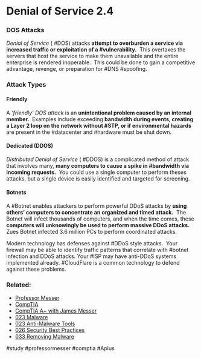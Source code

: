 # Denial of Service 2.4

### DOS Attacks

*Denial of Service* ( #DOS) attacks **attempt to overburden a service via increased traffic or exploitation of a #vulnerability.**  This overtaxes the servers that host the service to make them unavailable and the entire enterprise is rendered inoperable.  This could be done to gain a competitive advantage, revenge, or preparation for #DNS #spoofing.

### Attack Types

#### Friendly

A *‘friendly’ DOS attack* is an **unintentional problem caused by an internal member.**  Examples include exceeding **bandwidth during events, creating a Layer 2 loop on the network without #STP, or if environmental hazards** are present in the #datacenter and #hardware must be shut down.

#### Dedicated (DDOS)

*Distributed Denial of Service* ( #DDOS) is a complicated method of attack that involves many, **many computers to cause a spike in #bandwidth via incoming requests.**  You could use a single computer to perform theses attacks, but a single device is easily identified and targeted for screening. 

#### Botnets

A #Botnet enables attackers to perform powerful DDoS attacks by **using others’ computers to concentrate an organized and timed attack.**  The Botnet will infect thousands of computers, and when the time comes, these **computers will unknowingly be used to perform massive DDoS attacks.**  Zues Botnet infected 3.6 million PCs to perform coordinated attacks.

Modern technology has defenses against #DDoS style attacks.  Your firewall may be able to identify traffic patterns that correlate with #botnet infection and DDoS attacks. Your #ISP may have anti-DDoS systems implemented already. #CloudFlare is a common technology to defend against these problems.

### Related:
- [Professor Messer](https://www.professormesser.com/free-a-plus-training/220-1102/220-1102-video/denial-of-service-220-1102/ "Professor Messer A+ Guide")
- [CompTIA](https://www.comptia.org/ "CompTIA Homepage")
- [CompTIA A+ with James Messer](CompTIA%20A+%20with%20James%20Messer.md)
- [023 Malware](023%20Malware.md)
- [023 Anti-Malware Tools](023%20Anti-Malware%20Tools.md)
- [026 Security Best Practices](026%20Security%20Best%20Practices.md)
- [033 Removing Malware](033%20Removing%20Malware.md)

#study #professormesser #comptia #Aplus 